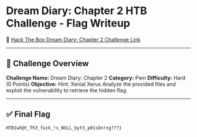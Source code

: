 # Dream Diary: Chapter 2 HTB Challenge - Flag Writeup

🔗 [Hack The Box Dream Diary: Chapter 2 Challenge Link](https://app.hackthebox.com/challenges/Dream%2520Diary%253A%2520Chapter%25202)

---

## 🎯 Challenge Overview

**Challenge Name:** Dream Diary: Chapter 2
**Category:** Pwn
**Difficulty:** Hard (0 Points)
**Objective:**
Hint: Xenial Xerus
Analyze the provided files and exploit the vulnerability to retrieve the hidden flag.

---

## ✅ Final Flag

```
HTB{wh@t_Th3_fuck_!s_NULL_byt3_p01sOn!ng???}
```
